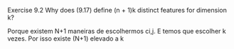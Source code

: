 Exercise 9.2 Why does (9.17) define (n + 1)k distinct features for dimension k?

Porque existem N+1 maneiras de escolhermos ci,j. E temos que escolher k vezes. Por isso existe (N+1) elevado a k